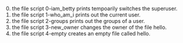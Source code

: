 0. the file script 0-iam_betty prints tempoarily switches the superuser.
1. the file script 1-who_am_i prints out the current user.
2. the file script 2-groups prints out the groups of a user.
3. the file script 3-new_owner changes the owner of the file hello.
4. the file script 4-empty creates an empty file called hello.